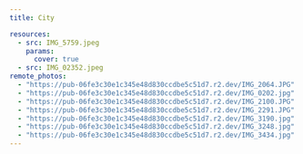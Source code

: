 ```yaml
---
title: City

resources:
  - src: IMG_5759.jpeg
    params:
      cover: true
  - src: IMG_02352.jpeg
remote_photos:
  - "https://pub-06fe3c30e1c345e48d830ccdbe5c51d7.r2.dev/IMG_2064.JPG"
  - "https://pub-06fe3c30e1c345e48d830ccdbe5c51d7.r2.dev/IMG_0202.jpg"
  - "https://pub-06fe3c30e1c345e48d830ccdbe5c51d7.r2.dev/IMG_2100.JPG"
  - "https://pub-06fe3c30e1c345e48d830ccdbe5c51d7.r2.dev/IMG_2291.JPG"
  - "https://pub-06fe3c30e1c345e48d830ccdbe5c51d7.r2.dev/IMG_3190.jpg"
  - "https://pub-06fe3c30e1c345e48d830ccdbe5c51d7.r2.dev/IMG_3248.jpg"
  - "https://pub-06fe3c30e1c345e48d830ccdbe5c51d7.r2.dev/IMG_3434.jpg"
---
```

